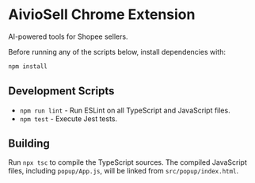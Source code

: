 # AivioSell Chrome Extension

AI-powered tools for Shopee sellers.

Before running any of the scripts below, install dependencies with:

```bash
npm install
```

## Development Scripts

- `npm run lint` - Run ESLint on all TypeScript and JavaScript files.
- `npm test` - Execute Jest tests.

## Building

Run `npx tsc` to compile the TypeScript sources. The compiled JavaScript files, including `popup/App.js`, will be linked from `src/popup/index.html`.
